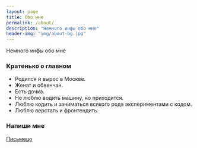 ```yaml
---
layout: page
title: Обо мне
permalink: /about/
description: "Немного инфы обо мне"
header-img: "img/about-bg.jpg"
---
```


Немного инфы обо мне

### Кратенько о главном

* Родился и вырос в Москве.
* Женат и обвенчан.
* Есть дочка.
* Не люблю водить машину, но приходится.
* Люблю кодить и заниматься всякого рода экспериментами с кодом.
* Люблю верстать и фронтендить.

### Напиши мне

[Письмецо](mailto:guvatara@gmail.com)
